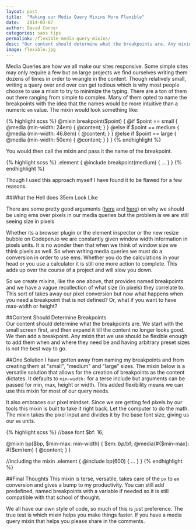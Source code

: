 ```yaml
---
layout: post
title:  "Making our Media Query Mixins More Flexible"
date:   2014-03-07 
author: David Conner
categories: sass tips
permalink: /flexible-media-query-mixins/
desc: "Our content should determine what the breakpoints are. Any mixin that we use should be flexible enough to add them when and where they need be"
image: flexible.jpg
---
```


Media Queries are how we all make our sites responsive. Some simple sites may only require a few but on large projects we find ourselves writing them dozens of times in order to wrangle in the content. Though relatively small, writing a query over and over can get tedious which is why most people choose to use a mixin to try to minimize the typing. There are a ton of them out there ranging from simple to complex. Many of them opted to name the breakpoints with the idea that the names would be more intuitive than a numeric `em` value. The mixin would look something like:

{% highlight scss %}
@mixin breakpoint($point) {
	@if $point == small {
		@media (min-width: 24em) { @content; }
	}
	@else if $point == medium {
		@media (min-width: 46.8em) { @content; }
	}
	@else if $point == large {
		@media (min-width: 50em)  { @content; }
	}
}
{% endhighlight %}

You would then call the mixin and pass it the name of the breakpoint.

{% highlight scss %}
.element {
	@include breakpoint(medium) {
		...
	}
}
{% endhighlight %}

Though I used this approach myself I have found it to be flawed for a few reasons. 

##What the Hell does 35em Look Like

There are some pretty good arguments (<a href="http://bradfrost.com/blog/post/7-habits-of-highly-effective-media-queries/#relative">here</a> and <a href="http://blog.cloudfour.com/the-ems-have-it-proportional-media-queries-ftw/">here</a>) on why we should be using ems over pixels in our media queries but the problem is we are still seeing size in pixels

Whether its a browser plugin or the element inspector or the new resize bubble on Codepen.io we are constantly given window width information in pixels units. It is no wonder then that when we think of window size we think pixels as well. So when writing media queries we must do a conversion in order to use ems. Whether you  do the calculations in your head or you use a calculator it is still one more action to complete. This adds up over the course of a project and will slow you down. 

So we create mixins, like the one above, that provides named breakpoints and we have a vague recollection of what size (in pixels) they correlate to. This sort of takes away our pixel conversion but now what happens when you need a breakpoint that is not defined? Or, what if you want to have max-width or height?

##Content Should Determine Breakpoints  
Our content should determine what the breakpoints are. We start with the small screen first, and then expand it till the content no longer looks good. We then add a breakpoint. Any mixin that we use should be flexible enough to add them when and where they need be and having arbitrary preset sizes is not the  best way to go. 

##One Solution
I have gotten away from naming my breakpoints and from creating them at "small", "medium" and "large" sizes. The mixin below is a versatile solution that allows for the creation of breakpoints as the content dictates. It defaults to `min-width:` for a terse include but arguments can be passed for min, max, height or width. This added flexibility means we can use this mixin for most of our query needs. 

It also embraces our pixel mindset. Since we are getting fed pixels by our tools this mixin is built to take it right back. Let the computer to do the math. The mixin takes the pixel input and divides it by the base font size, giving us our `em` units.  

{% highlight scss %}
//base font
$bf: 16;

@mixin bp($bp, $min-max: min-width) {
	$em: $bp/$bf;
	@media(#{$min-max}: #{$em}em) { @content; }
}

//including the mixin
.element {
	@include bp(600) {
		...
	}
}
{% endhighlight %}


##Final Thoughts
This mixin is terse, versatile, takes care of the `px` to `em` conversion and gives a bump to my productivity. You can still add predefined, named breakpoints with a variable if needed so it is still compatible with that school of thought.  

We all have our own style of code, so much of this is just preference. The true test is which mixin helps you make things faster. If you have a media query mixin that helps you please share in the comments. 


